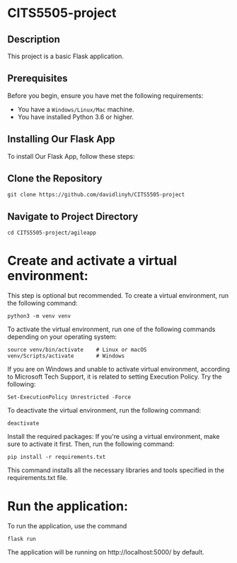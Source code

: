 # CITS5505-project


## Description
This project is a basic Flask application.

## Prerequisites
Before you begin, ensure you have met the following requirements:
- You have a `Windows/Linux/Mac` machine.
- You have installed Python 3.6 or higher.

## Installing Our Flask App
To install Our Flask App, follow these steps:

## Clone the Repository
`git clone https://github.com/davidlinyh/CITS5505-project`

## Navigate to Project Directory
`cd CITS5505-project/agileapp`



# Create and activate a virtual environment:
This step is optional but recommended. To create a virtual environment, run the following command:
```
python3 -m venv venv
```

To activate the virtual environment, run one of the following commands depending on your operating system:
```
source venv/bin/activate    # Linux or macOS
venv/Scripts/activate       # Windows
```
If you are on Windows and unable to activate virtual environment, according to Microsoft Tech Support, it is related to setting Execution Policy. Try the following:
```
Set-ExecutionPolicy Unrestricted -Force
```
To deactivate the virtual environment, run the following command:
```
deactivate
```
Install the required packages:
If you're using a virtual environment, make sure to activate it first. Then, run the following command:
```
pip install -r requirements.txt
```
This command installs all the necessary libraries and tools specified in the requirements.txt file.

# Run the application:
To run the application, use the command
```
flask run
```

The application will be running on http://localhost:5000/ by default.
